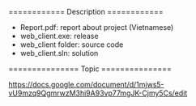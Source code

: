 ============ Description ============
- Report.pdf: report about project (Vietnamese)
- web_client.exe: release
- web_client folder: source code
- web_client.sln: solution

=============== Topic ===============

https://docs.google.com/document/d/1mjws5-vU9mzq9QgmrwzM3hi9A93vp77mgJK-Cjmy5Cs/edit

